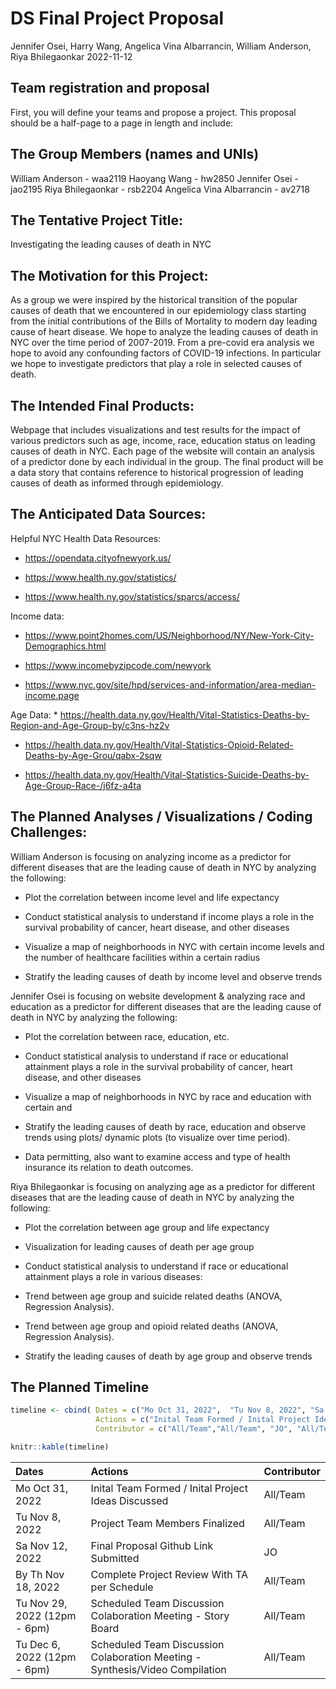 DS Final Project Proposal
================
Jennifer Osei, Harry Wang, Angelica Vina Albarrancin, William Anderson,
Riya Bhilegaonkar
2022-11-12

## Team registration and proposal

First, you will define your teams and propose a project. This proposal
should be a half-page to a page in length and include:

## The Group Members (names and UNIs)

William Anderson - waa2119 Haoyang Wang - hw2850 Jennifer Osei - jao2195
Riya Bhilegaonkar - rsb2204 Angelica Vina Albarrancin - av2718

## The Tentative Project Title:

Investigating the leading causes of death in NYC

## The Motivation for this Project:

As a group we were inspired by the historical transition of the popular
causes of death that we encountered in our epidemiology class starting
from the initial contributions of the Bills of Mortality to modern day
leading cause of heart disease. We hope to analyze the leading causes of
death in NYC over the time period of 2007-2019. From a pre-covid era
analysis we hope to avoid any confounding factors of COVID-19
infections. In particular we hope to investigate predictors that play a
role in selected causes of death.

## The Intended Final Products:

Webpage that includes visualizations and test results for the impact of
various predictors such as age, income, race, education status on
leading causes of death in NYC. Each page of the website will contain an
analysis of a predictor done by each individual in the group. The final
product will be a data story that contains reference to historical
progression of leading causes of death as informed through epidemiology.

## The Anticipated Data Sources:

Helpful NYC Health Data Resources:

-   <https://opendata.cityofnewyork.us/>

-   <https://www.health.ny.gov/statistics/>

-   <https://www.health.ny.gov/statistics/sparcs/access/>

Income data:

-   <https://www.point2homes.com/US/Neighborhood/NY/New-York-City-Demographics.html>

-   <https://www.incomebyzipcode.com/newyork>

-   <https://www.nyc.gov/site/hpd/services-and-information/area-median-income.page>

Age Data: \*
<https://health.data.ny.gov/Health/Vital-Statistics-Deaths-by-Region-and-Age-Group-by/c3ns-hz2v>

-   <https://health.data.ny.gov/Health/Vital-Statistics-Opioid-Related-Deaths-by-Age-Grou/qabx-2sqw>

-   <https://health.data.ny.gov/Health/Vital-Statistics-Suicide-Deaths-by-Age-Group-Race-/j6fz-a4ta>

## The Planned Analyses / Visualizations / Coding Challenges:

William Anderson is focusing on analyzing income as a predictor for
different diseases that are the leading cause of death in NYC by
analyzing the following:

-   Plot the correlation between income level and life expectancy

-   Conduct statistical analysis to understand if income plays a role in
    the survival probability of cancer, heart disease, and other
    diseases

-   Visualize a map of neighborhoods in NYC with certain income levels
    and the number of healthcare facilities within a certain radius

-   Stratify the leading causes of death by income level and observe
    trends

Jennifer Osei is focusing on website development & analyzing race and
education as a predictor for different diseases that are the leading
cause of death in NYC by analyzing the following:

-   Plot the correlation between race, education, etc.

-   Conduct statistical analysis to understand if race or educational
    attainment plays a role in the survival probability of cancer, heart
    disease, and other diseases

-   Visualize a map of neighborhoods in NYC by race and education with
    certain and

-   Stratify the leading causes of death by race, education and observe
    trends using plots/ dynamic plots (to visualize over time period).

-   Data permitting, also want to examine access and type of health
    insurance its relation to death outcomes.

Riya Bhilegaonkar is focusing on analyzing age as a predictor for
different diseases that are the leading cause of death in NYC by
analyzing the following:

-   Plot the correlation between age group and life expectancy

-   Visualization for leading causes of death per age group

-   Conduct statistical analysis to understand if race or educational
    attainment plays a role in various diseases:

-   Trend between age group and suicide related deaths (ANOVA,
    Regression Analysis).

-   Trend between age group and opioid related deaths (ANOVA, Regression
    Analysis).

-   Stratify the leading causes of death by age group and observe trends

## The Planned Timeline

``` r
timeline <- cbind( Dates = c("Mo Oct 31, 2022",  "Tu Nov 8, 2022", "Sa Nov 12, 2022", "By Th Nov 18, 2022", "Tu Nov 29, 2022 (12pm - 6pm)", "Tu Dec 6, 2022 (12pm - 6pm)" ), 
                   Actions = c("Inital Team Formed / Inital Project Ideas Discussed", "Project Team Members Finalized", "Final Proposal Github Link Submitted", "Complete Project Review With TA per Schedule", " Scheduled Team Discussion Colaboration Meeting - Story Board", "Scheduled Team Discussion Colaboration Meeting - Synthesis/Video Compilation"),
                   Contributor = c("All/Team","All/Team", "JO", "All/Team", "All/Team", "All/Team"))

knitr::kable(timeline) 
```

| Dates                        | Actions                                                                      | Contributor |
|:-----------------------------|:-----------------------------------------------------------------------------|:------------|
| Mo Oct 31, 2022              | Inital Team Formed / Inital Project Ideas Discussed                          | All/Team    |
| Tu Nov 8, 2022               | Project Team Members Finalized                                               | All/Team    |
| Sa Nov 12, 2022              | Final Proposal Github Link Submitted                                         | JO          |
| By Th Nov 18, 2022           | Complete Project Review With TA per Schedule                                 | All/Team    |
| Tu Nov 29, 2022 (12pm - 6pm) | Scheduled Team Discussion Colaboration Meeting - Story Board                 | All/Team    |
| Tu Dec 6, 2022 (12pm - 6pm)  | Scheduled Team Discussion Colaboration Meeting - Synthesis/Video Compilation | All/Team    |

